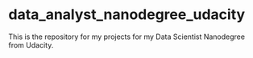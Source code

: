 # data_analyst_nanodegree_udacity
This is the repository for my projects for my Data Scientist Nanodegree from Udacity.
